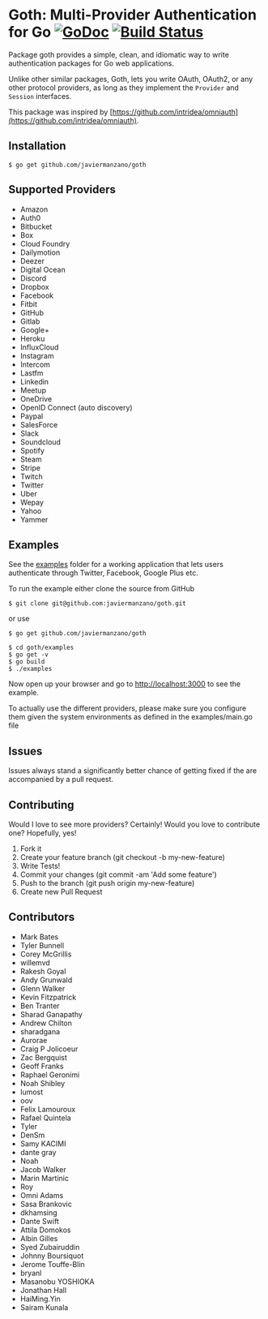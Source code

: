 # Goth: Multi-Provider Authentication for Go [![GoDoc](https://godoc.org/github.com/javiermanzano/goth?status.svg)](https://godoc.org/github.com/javiermanzano/goth) [![Build Status](https://travis-ci.org/javiermanzano/goth.svg)](https://travis-ci.org/javiermanzano/goth)

Package goth provides a simple, clean, and idiomatic way to write authentication
packages for Go web applications.

Unlike other similar packages, Goth, lets you write OAuth, OAuth2, or any other
protocol providers, as long as they implement the `Provider` and `Session` interfaces.

This package was inspired by [https://github.com/intridea/omniauth](https://github.com/intridea/omniauth).

## Installation

```text
$ go get github.com/javiermanzano/goth
```

## Supported Providers

* Amazon
* Auth0
* Bitbucket
* Box
* Cloud Foundry
* Dailymotion
* Deezer
* Digital Ocean
* Discord
* Dropbox
* Facebook
* Fitbit
* GitHub
* Gitlab
* Google+
* Heroku
* InfluxCloud
* Instagram
* Intercom
* Lastfm
* Linkedin
* Meetup
* OneDrive
* OpenID Connect (auto discovery)
* Paypal
* SalesForce
* Slack
* Soundcloud
* Spotify
* Steam
* Stripe
* Twitch
* Twitter
* Uber
* Wepay
* Yahoo
* Yammer

## Examples

See the [examples](examples) folder for a working application that lets users authenticate
through Twitter, Facebook, Google Plus etc.

To run the example either clone the source from GitHub

```text
$ git clone git@github.com:javiermanzano/goth.git
```
or use
```text
$ go get github.com/javiermanzano/goth
```
```text
$ cd goth/examples
$ go get -v
$ go build
$ ./examples
```

Now open up your browser and go to [http://localhost:3000](http://localhost:3000) to see the example.

To actually use the different providers, please make sure you configure them given the system environments as defined in the examples/main.go file

## Issues

Issues always stand a significantly better chance of getting fixed if the are accompanied by a
pull request.

## Contributing

Would I love to see more providers? Certainly! Would you love to contribute one? Hopefully, yes!

1. Fork it
2. Create your feature branch (git checkout -b my-new-feature)
3. Write Tests!
4. Commit your changes (git commit -am 'Add some feature')
5. Push to the branch (git push origin my-new-feature)
6. Create new Pull Request

## Contributors

* Mark Bates
* Tyler Bunnell
* Corey McGrillis
* willemvd
* Rakesh Goyal
* Andy Grunwald
* Glenn Walker
* Kevin Fitzpatrick
* Ben Tranter
* Sharad Ganapathy
* Andrew Chilton
* sharadgana
* Aurorae
* Craig P Jolicoeur
* Zac Bergquist
* Geoff Franks
* Raphael Geronimi
* Noah Shibley
* lumost
* oov
* Felix Lamouroux
* Rafael Quintela
* Tyler
* DenSm
* Samy KACIMI
* dante gray
* Noah
* Jacob Walker
* Marin Martinic
* Roy
* Omni Adams
* Sasa Brankovic
* dkhamsing
* Dante Swift
* Attila Domokos
* Albin Gilles
* Syed Zubairuddin
* Johnny Boursiquot
* Jerome Touffe-Blin
* bryanl
* Masanobu YOSHIOKA
* Jonathan Hall
* HaiMing.Yin
* Sairam Kunala

